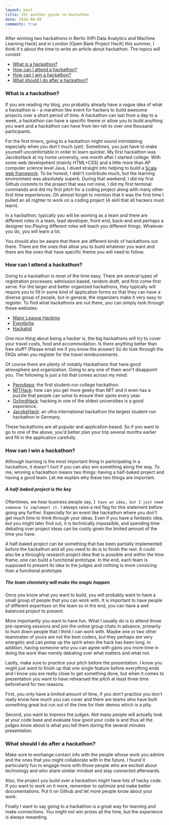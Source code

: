```yaml
---
layout: post
title: Yet another guide to Hackathon
date: 2016-08-08
comments: true
---
```


After winning two hackathons in Berlin (HPI Data Analytics and Machine Learning Hack) and in London (Open Bank Project HacK) this summer, I think it's about the time to write an article about hackathon. The topics will consist:

* [What is a hackathon?](#topic1)
* [How can I attend a hackathon?](#topic2)
* [How can I win a hackathon?](#topic3)
* [What should I do after a hackathon?](#topic4)

###  <a name="topic1"></a> What is a hackathon?
If you are reading my blog, you probably already have a vague idea of what a hackathon is - a marathon like event for hackers to build awesome projects over a short period of time. A hackathon can last from a day to a week, a hackathon can have a specific theme or allow you to build anything you want and a hackathon can have from ten-ish to over one thousand participants. 

For the first timers, going to a hackathon might sound intimidating especially when you don't much (yet). Sometimes, you just have to make yourself uncomfortable in order to learn quicker. My first hackathon was JacobsHack at my home university, one month after I started college. With some web development (mainly HTML+CSS) and a little more than AP computer science level Java, I dived straight into helping to build a [Scala web framework](https://github.com/widok/widok). To be honest, I didn't contribute much, but the learning environment was absolutely superb. During that weekend, I did my first Github commits to the project that was not mine, I did my first terminal commands and did my first pitch for a coding project along with many other first time experiences. Oh almost forget to mention that it was the first time I pulled an all nighter to work on a coding project (A skill that all hackers must learn).

In a hackathon, typically you will be working as a team and there are different roles in a team, lead developer, front-end, back-end and perhaps a designer too.Playing different roles will teach you different things. Whatever you do, you will learn a lot.

You should also be aware that there are different kinds of hackathons out there. There are the ones that allow you to build whatever you want and there are the ones that have specific theme you will need to follow. 

### <a name="topic2"></a> How can I attend a hackathon?
Going to a hackathon is most of the time easy. There are several types of registration processes: admission based, random draft, and first come first serve. For the larger and better organized hackathons, they typically will require you to fill in some kind of application forms so that they can have a diverse group of people, but in general, the organizers make it very easy to register. To find what hackathons are out there, you can simply look through these webistes:

* [Major League Hacking](https://mlh.io)
* [Eventbrite](https://www.eventbrite.com)
* [Hackalist](http://www.hackalist.org) 

One nice thing about being a hacker is, the big hackathons will try to cover your travel costs, food and accommodation. Is there anything better than free stuff? (Please email me if you know the answer) So do look through the FAQs when you register for the travel reimbursements. 

Of course there are plenty of notably Hackathons that have good atmosphere and organization. Going to any one of them won't disappoint you. The following is just a list that comes across my mind:

* [PennApps](http://2016f.pennapps.com): the first student-run college hackathon.
* [MITHack](https://hackmit.org): how can you get more geeky than MIT and it even has a puzzle that people can solve to ensure their spots every year.
* [OxfordHack](http://www.oxfordhack.com): hacking in one of the oldest universities is a good experience.
* [JacobsHack](https://2016f.jacobshack.com): an ultra international hackathon the largest student-run hackathon in Germany.

These hackathons are all popular and application based. So if you want to go to one of the above, you'd better plan your trip several months earlier and fill in the application carefully.


###  <a name="topic3"></a> How can I win a hackathon?
Although learning is the most important thing in participating in a hackathon, it doesn't hurt if you can also win something along the way. To me, winning a hackathon means two things: having a half-baked project and having a good team. Let me explain why these two things are important.

##### A half-baked project is the key
Oftentimes, we hear business people say, `I have an idea, but I just need someone to implement it.` I always raise a red flag for this statement before going any further. Especially for an event like hackathon where you don't get much time to think through your ideas. Even if you have a fantastic idea, but you might later find out, it is technically impossible, and spending time debating over project ideas can be costly given the limited amount of the time you have.

A half-baked project can be something that has been partially implemented before the hackathon and all you need to do is to finish the rest. It could also be a throughly research project idea that is possible and within the time frame, one can build a functional prototype. In the end, each team is supposed to present its idea to the judges and nothing is more convicing than a functional prototype.

##### The team chemistry will make the magic happen
Once you know what you want to build, you will probably want to have a small group of people that you can work with. It is important to have people of different expertises on the team so in the end, you can have a well balanced project to present.

More importantly you want to have fun. What I usually do is to attend those pre-opening sessions and join the online group chats in advance, primarily to hunt down people that I think I can work with. Maybe one or two other teammates of yours are not the best coders, but they perhaps are very energetic and can pomp up the spirit when the hack has been long. In addition, having someone who you can agree with gains you more time in doing the work than merely debating over what matters and what not.

Lastly, make sure to practice your pitch before the presentation. I know you might just want to finish up that one single feature before everything ends and I know you are really close to get something done, but when it comes to presentation you want to have rehearsed the pitch at least three time beforehand for two reasons. 

First, you only have a limited amount of time, if you don't practice you don't really know how much you can cover and there are teams who have built something great but run out of the time for their demos which is a pity.

Second, you want to impress the judges. Not many people will actually look at your code base and evaluate how good your code is and thus all the judges know about is what you tell them during the several minutes presentation. 

###  <a name="topic4"></a> What should I do after a hackathon?
Make sure to exchange contact info with the people whose work you admire and the ones that you might collaborate with in the future. I found it particularly fun to engage more with those people who are excited about technology and who share similar mindset and stay connected afterwards.

Also, the project you build over a hackathon might have lots of hacky code. If you want to work on it more, remember to optimize and make better documentations. Put it on Github and let more people know about your work.

Finally I want to say going to a hackathon is a great way for learning and make connections. You might not win prizes all the time, but the experience is always rewarding.

